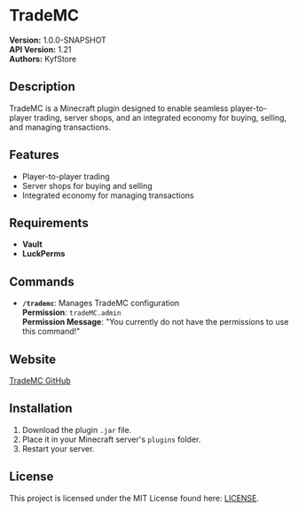 ﻿# TradeMC

**Version:** 1.0.0-SNAPSHOT  
**API Version:** 1.21  
**Authors:** KyfStore

## Description
TradeMC is a Minecraft plugin designed to enable seamless player-to-player trading, server shops, and an integrated economy for buying, selling, and managing transactions.

## Features
- Player-to-player trading
- Server shops for buying and selling
- Integrated economy for managing transactions

## Requirements
- **Vault**
- **LuckPerms**

## Commands
- **`/trademc`**: Manages TradeMC configuration  
  **Permission**: `tradeMC.admin`  
  **Permission Message**: "You currently do not have the permissions to use this command!"

## Website
[TradeMC GitHub](https://github.com/KyfStore11k/TradeMC)

## Installation
1. Download the plugin `.jar` file.
2. Place it in your Minecraft server's `plugins` folder.
3. Restart your server.

## License
This project is licensed under the MIT License found here: [LICENSE](https://github.com/KyfStore11k/TradeMC/blob/master/LICENSE).